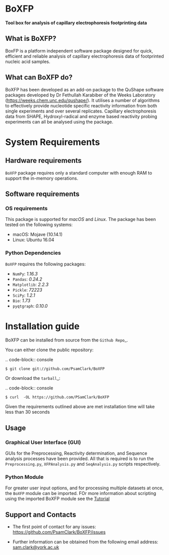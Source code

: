# BoXFP
 **Tool box for analysis of capillary electrophoresis footprinting data**

 ## What is BoXFP?

 BoxFP is a platform independent software package designed for quick, efficient and reliable analysis of capillary electrophoresis data of footprinted nucleic acid samples. 

## What can BoXFP do? 

BoXFP has been developed as an add-on package to the QuShape software packages developed by Dr Fethullah Karabiber of the Weeks Laboratory (https://weeks.chem.unc.edu/qushape/). It utilises a number of algorithms to effectively provide nucleotide specific reactivity information from both single experiments and  over several replicates. Capillary electrophoresis data from SHAPE, Hydroxyl-radical and enzyme based reactivity probing experiments can all be analysed using the package. 

# System Requirements

## Hardware requirements
`BoXFP` package requires only a standard computer with enough RAM to support the in-memory operations.

## Software requirements
### OS requirements
This package is supported for *macOS* and *Linux*. The package has been tested on the following systems:
+ macOS: Mojave (10.14.1)
+ Linux: Ubuntu 16.04

### Python Dependencies
`BoXFP` requires the following packages:

- `NumPy`: *1.16.3* 
- `Pandas`: *0.24.2*
- `Matplotlib`: *2.2.3*
- `Pickle`: *72223*
- `SciPy`: *1.2.1*
- `Bio`: *1.73*
- `pyqtgraph`: *0.10.0*


# Installation guide

BoXFP can be installed from source from the `Github Repo`_.

You can either clone the public repository:

.. code-block:: console

    $ git clone git://github.com/PsamClark/BoXFP

Or download the `tarball`_:

.. code-block:: console

    $ curl  -OL https://github.com/PSamClark/BoXFP

Given the requirements outlined above are met installation time will take less than 30 seconds

## Usage

### Graphical User Interface (GUI)

GUIs for the Preprocessing, Reactivity determination, and Sequence analysis processes have been provided.
All that is required is to run the `Preprocessing.py`, `XFPAnalysis.py` and `SeqAnalysis.py` scripts respectively. 

### Python Module

For greater user input options, and for processing multiple datasets at once, the `BoXFP` module can be imported.
FOr more information about scripting using the imported BoXFP module see the [Tutorial](https://github.com/PsamClark/BoXFP/tree/python3_update/Tutorial)

## Support and Contacts

 - The first point of contact for any issues: 
 https://github.com/PsamClark/BoXFP/issues
 
 - Further information can be obtained from the following email address:
 sam.clark@york.ac.uk
 
